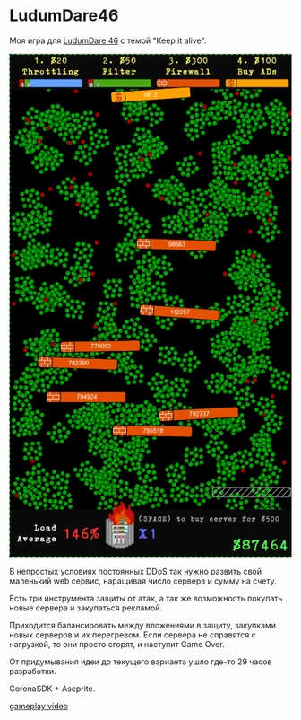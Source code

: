 # LudumDare46
Моя игра для [LudumDare 46](https://ldjam.com/events/ludum-dare/46) с темой "Keep it alive".

![screenshot](screenshots/full.png)

В непростых условиях постоянных DDoS так нужно развить свой маленький web сервис, 
наращивая число серверв и сумму на счету. 

Есть три инструмента защиты от атак, а так же возможность покупать новые сервера и закупаться рекламой.

Приходится балансировать между вложениями в защиту, закупками новых серверов и их перегревом.
Если сервера не справятся с нагрузкой, то они просто сгорят, и наступит Game Over. 

От придумывания идеи до текущего варианта ушло где-то 29 часов разработки. 

CoronaSDK + Aseprite.

[gameplay video](https://www.youtube.com/watch?v=ElEPUS7UlKA)
